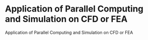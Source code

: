 # Application of Parallel Computing and Simulation on CFD or FEA
Application of Parallel Computing and Simulation on CFD or FEA

